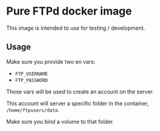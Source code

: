 # Pure FTPd docker image

This image is intended to use for testing / development.

## Usage

Make sure you provide two en vars:

* `FTP_USERNAME`
* `FTP_PASSWORD`

Those vars will be used to create an account on the server.

This account will server a specific folder in the container,
`/home/ftpusers/data`.

Make sure you bind a volume to that folder.